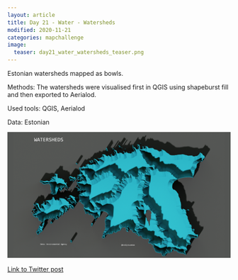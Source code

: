 ```yaml
---
layout: article
title: Day 21 - Water - Watersheds
modified: 2020-11-21
categories: mapchallenge
image:
  teaser: day21_water_watersheds_teaser.png
---
```


Estonian watersheds mapped as bowls. 

Methods: The watersheds were visualised first in QGIS using shapeburst fill and then exported to Aerialod.

Used tools: QGIS, Aerialod

Data: Estonian


![image of categories](../../images/day21_water_watersheds.png)

[Link to Twitter post](https://twitter.com/evelynuuemaa/status/1330075049727041539)

